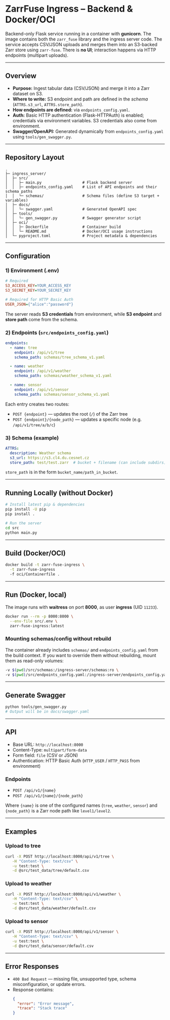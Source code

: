 # ZarrFuse Ingress – Backend & Docker/OCI

Backend-only Flask service running in a container with **gunicorn**.
The image contains both the `zarr_fuse` library and the ingress server code.
The service accepts CSV/JSON uploads and merges them into an S3-backed Zarr store using `zarr-fuse`.
There is **no UI**; interaction happens via HTTP endpoints (multipart uploads).

---

## Overview

- **Purpose:** Ingest tabular data (CSV/JSON) and merge it into a Zarr dataset on S3.
- **Where to write:** S3 endpoint and path are defined in the *schema* (`ATTRS.s3_url`, `ATTRS.store_path`).
- **How endpoints are defined:** via `endpoints_config.yaml`.
- **Auth:** Basic HTTP authentication (Flask-HTTPAuth) is enabled; credentials via environment variables. S3 credentials also come from environment.
- **Swagger/OpenAPI:** Generated dynamically from `endpoints_config.yaml` using `tools/gen_swagger.py`.

---

## Repository Layout

```
.
├─ ingress_server/
│  ├─ src/
│  │  ├─ main.py                  # Flask backend server
│  │  ├─ endpoints_config.yaml    # List of API endpoints and their schema paths
│  │  └─ schemas/                 # Schema files (define S3 target + variables)
│  ├─ docs/
│  │  └─ swagger.yaml             # Generated OpenAPI spec
│  ├─ tools/
│  │  └─ gen_swagger.py           # Swagger generator script
│  ├─ oci/
│  │  ├─ Dockerfile               # Container build
│  │  └─ README.md                # Docker/OCI usage instructions
│  └─ pyproject.toml              # Project metadata & dependencies
```

---

## Configuration

### 1) Environment (.env)

```ini
# Required
S3_ACCESS_KEY=YOUR_ACCESS_KEY
S3_SECRET_KEY=YOUR_SECRET_KEY

# Required for HTTP Basic Auth
USER_JSON={"alice":"password"}
```

The server reads **S3 credentials** from environment, while **S3 endpoint** and **store path** come from the schema.

### 2) Endpoints (`src/endpoints_config.yaml`)

```yaml
endpoints:
  - name: tree
    endpoint: /api/v1/tree
    schema_path: schemas/tree_schema_v1.yaml

  - name: weather
    endpoint: /api/v1/weather
    schema_path: schemas/weather_schema_v1.yaml

  - name: sensor
    endpoint: /api/v1/sensor
    schema_path: schemas/sensor_schema_v1.yaml
```

Each entry creates two routes:

- `POST {endpoint}` — updates the root (`/`) of the Zarr tree
- `POST {endpoint}/{node_path}` — updates a specific node (e.g. `/api/v1/tree/a/b/c`)

### 3) Schema (example)

```yaml
ATTRS:
  description: Weather schema
  s3_url: https://s3.cl4.du.cesnet.cz
  store_path: test/test.zarr  # bucket + filename (can include subdirs)
```

`store_path` is in the form `bucket_name/path_in_bucket`.

---

## Running Locally (without Docker)

```bash
# Install latest pip & dependencies
pip install -U pip
pip install .

# Run the server
cd src
python main.py
```

---

## Build (Docker/OCI)

```bash
docker build -t zarr-fuse-ingress \
  -t zarr-fuse-ingress
  -f oci/Containerfile .
```

---

## Run (Docker, local)

The image runs with **waitress** on port **8000**, as user **ingress** (UID `11233`).

```bash
docker run --rm -p 8000:8000 \
  --env-file src/.env \
  zarr-fuse-ingress:latest
```

### Mounting schemas/config without rebuild

The container already includes `schemas/` and `endpoints_config.yaml` from the build context.
If you want to override them without rebuilding, mount them as read-only volumes:

```bash
-v $(pwd)/src/schemas:/ingress-server/schemas:ro \
-v $(pwd)/src/endpoints_config.yaml:/ingress-server/endpoints_config.yaml:ro
```

---

## Generate Swagger

```bash
python tools/gen_swagger.py
# Output will be in docs/swagger.yaml
```

---

## API

- Base URL: `http://localhost:8000`
- Content-Type: `multipart/form-data`
- Form field: `file` (CSV or JSON)
- Authentication: HTTP Basic Auth (`HTTP_USER` / `HTTP_PASS` from environment)

### Endpoints

- `POST /api/v1/{name}`
- `POST /api/v1/{name}/{node_path}`

Where `{name}` is one of the configured names (`tree`, `weather`, `sensor`)
and `{node_path}` is a Zarr node path like `level1/level2`.

---

## Examples

### Upload to **tree**

```bash
curl -X POST http://localhost:8000/api/v1/tree \
   -H "Content-Type: text/csv" \
   -u test:test \
   -d @src/test_data/tree/default.csv
```

### Upload to **weather**

```bash
curl -X POST http://localhost:8000/api/v1/weather \
   -H "Content-Type: text/csv" \
   -u test:test \
   -d @src/test_data/weather/default.csv
```

### Upload to **sensor**

```bash
curl -X POST http://localhost:8000/api/v1/sensor \
   -H "Content-Type: text/csv" \
   -u test:test \
   -d @src/test_data/sensor/default.csv
```

---

## Error Responses

- `400 Bad Request` — missing file, unsupported type, schema misconfiguration, or update errors.
- Response contains:
  ```json
  {
    "error": "Error message",
    "trace": "Stack trace"
  }
  ```
